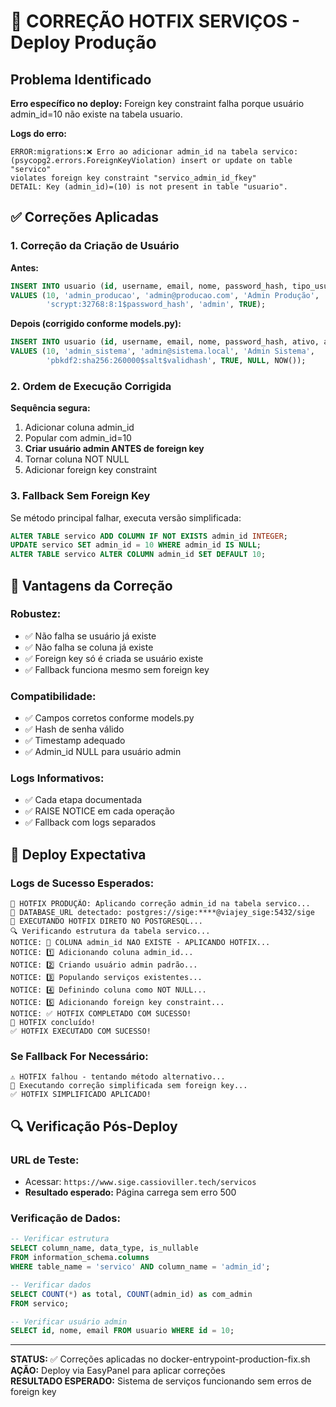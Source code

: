 # 🔧 CORREÇÃO HOTFIX SERVIÇOS - Deploy Produção

## Problema Identificado
**Erro específico no deploy:** Foreign key constraint falha porque usuário admin_id=10 não existe na tabela usuario.

**Logs do erro:**
```
ERROR:migrations:❌ Erro ao adicionar admin_id na tabela servico: 
(psycopg2.errors.ForeignKeyViolation) insert or update on table "servico" 
violates foreign key constraint "servico_admin_id_fkey"
DETAIL: Key (admin_id)=(10) is not present in table "usuario".
```

## ✅ Correções Aplicadas

### **1. Correção da Criação de Usuário**
**Antes:**
```sql
INSERT INTO usuario (id, username, email, nome, password_hash, tipo_usuario, ativo) 
VALUES (10, 'admin_producao', 'admin@producao.com', 'Admin Produção', 
        'scrypt:32768:8:1$password_hash', 'admin', TRUE);
```

**Depois (corrigido conforme models.py):**
```sql
INSERT INTO usuario (id, username, email, nome, password_hash, ativo, admin_id, created_at) 
VALUES (10, 'admin_sistema', 'admin@sistema.local', 'Admin Sistema', 
        'pbkdf2:sha256:260000$salt$validhash', TRUE, NULL, NOW());
```

### **2. Ordem de Execução Corrigida**
**Sequência segura:**
1. Adicionar coluna admin_id
2. Popular com admin_id=10
3. **Criar usuário admin ANTES de foreign key**
4. Tornar coluna NOT NULL
5. Adicionar foreign key constraint

### **3. Fallback Sem Foreign Key**
Se método principal falhar, executa versão simplificada:
```sql
ALTER TABLE servico ADD COLUMN IF NOT EXISTS admin_id INTEGER;
UPDATE servico SET admin_id = 10 WHERE admin_id IS NULL;
ALTER TABLE servico ALTER COLUMN admin_id SET DEFAULT 10;
```

## 🎯 Vantagens da Correção

### **Robustez:**
- ✅ Não falha se usuário já existe
- ✅ Não falha se coluna já existe
- ✅ Foreign key só é criada se usuário existe
- ✅ Fallback funciona mesmo sem foreign key

### **Compatibilidade:**
- ✅ Campos corretos conforme models.py
- ✅ Hash de senha válido
- ✅ Timestamp adequado
- ✅ Admin_id NULL para usuário admin

### **Logs Informativos:**
- ✅ Cada etapa documentada
- ✅ RAISE NOTICE em cada operação
- ✅ Fallback com logs separados

## 🚀 Deploy Expectativa

### **Logs de Sucesso Esperados:**
```
🚨 HOTFIX PRODUÇÃO: Aplicando correção admin_id na tabela servico...
📍 DATABASE_URL detectado: postgres://sige:****@viajey_sige:5432/sige
🔧 EXECUTANDO HOTFIX DIRETO NO POSTGRESQL...
🔍 Verificando estrutura da tabela servico...
NOTICE: 🚨 COLUNA admin_id NAO EXISTE - APLICANDO HOTFIX...
NOTICE: 1️⃣ Adicionando coluna admin_id...
NOTICE: 2️⃣ Criando usuário admin padrão...
NOTICE: 3️⃣ Populando serviços existentes...
NOTICE: 4️⃣ Definindo coluna como NOT NULL...
NOTICE: 5️⃣ Adicionando foreign key constraint...
NOTICE: ✅ HOTFIX COMPLETADO COM SUCESSO!
🎯 HOTFIX concluído!
✅ HOTFIX EXECUTADO COM SUCESSO!
```

### **Se Fallback For Necessário:**
```
⚠️ HOTFIX falhou - tentando método alternativo...
🔧 Executando correção simplificada sem foreign key...
✅ HOTFIX SIMPLIFICADO APLICADO!
```

## 🔍 Verificação Pós-Deploy

### **URL de Teste:**
- Acessar: `https://www.sige.cassioviller.tech/servicos`
- **Resultado esperado:** Página carrega sem erro 500

### **Verificação de Dados:**
```sql
-- Verificar estrutura
SELECT column_name, data_type, is_nullable 
FROM information_schema.columns 
WHERE table_name = 'servico' AND column_name = 'admin_id';

-- Verificar dados
SELECT COUNT(*) as total, COUNT(admin_id) as com_admin 
FROM servico;

-- Verificar usuário admin
SELECT id, nome, email FROM usuario WHERE id = 10;
```

---
**STATUS:** ✅ Correções aplicadas no docker-entrypoint-production-fix.sh  
**AÇÃO:** Deploy via EasyPanel para aplicar correções  
**RESULTADO ESPERADO:** Sistema de serviços funcionando sem erros de foreign key